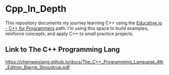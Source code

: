 # Cpp_In_Depth
This repository documents my journey learning C++ using the [Educative.io - C++ for Programmers](https://www.educative.io/path/cpp-for-programmers) path. I’m using this space to build examples, reinforce concepts, and apply C++ to small practice projects.



## Link to The C++ Programming Lang

https://chenweixiang.github.io/docs/The_C++_Programming_Language_4th_Edition_Bjarne_Stroustrup.pdf